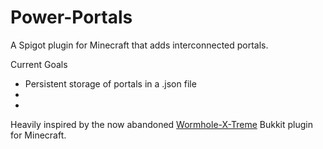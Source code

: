 # Power-Portals
<p>A Spigot plugin for Minecraft that adds interconnected portals.</p>
<p>Current Goals
  <ul>
    <li>Persistent storage of portals in a .json file</li>
    <li></li>
    <li></li>
  </ul>
</p>
<p>Heavily inspired by the now abandoned <a href="https://github.com/WolfNetDevelopment/Wormhole-X-Treme">Wormhole-X-Treme</a> Bukkit plugin for Minecraft.</p>
